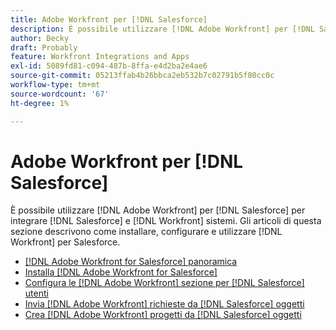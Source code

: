 ```yaml
---
title: Adobe Workfront per [!DNL Salesforce]
description: È possibile utilizzare [!DNL Adobe Workfront] per [!DNL Salesforce] per integrare [!DNL Salesforce] e [!DNL Workfront] sistemi. Gli articoli di questa sezione descrivono come installare, configurare e utilizzare [!DNL Workfront] per Salesforce.
author: Becky
draft: Probably
feature: Workfront Integrations and Apps
exl-id: 5089fd81-c094-487b-8ffa-e4d2ba2e4ae6
source-git-commit: 05213ffab4b26bbca2eb532b7c02791b5f80cc0c
workflow-type: tm+mt
source-wordcount: '67'
ht-degree: 1%

---
```


# Adobe Workfront per [!DNL Salesforce]

È possibile utilizzare [!DNL Adobe Workfront] per [!DNL Salesforce] per integrare [!DNL Salesforce] e [!DNL Workfront] sistemi. Gli articoli di questa sezione descrivono come installare, configurare e utilizzare [!DNL Workfront] per Salesforce.

* [[!DNL Adobe Workfront for Salesforce] panoramica](../../workfront-integrations-and-apps/using-workfront-with-salesforce/workfront-for-salesforce-overview.md)
* [Installa [!DNL Adobe Workfront for Salesforce]](../../workfront-integrations-and-apps/using-workfront-with-salesforce/install-workfront-for-salesforce.md)
* [Configura le [!DNL Adobe Workfront] sezione per [!DNL Salesforce] utenti](../../workfront-integrations-and-apps/using-workfront-with-salesforce/configure-wf-section-for-salesforce-users.md)
* [Invia [!DNL Adobe Workfront] richieste da [!DNL Salesforce] oggetti](../../workfront-integrations-and-apps/using-workfront-with-salesforce/submit-workfront-requests-from-salesforce-objects.md)
* [Crea [!DNL Adobe Workfront] progetti da [!DNL Salesforce] oggetti](../../workfront-integrations-and-apps/using-workfront-with-salesforce/create-wf-projects-from-salesforce-objects.md)
